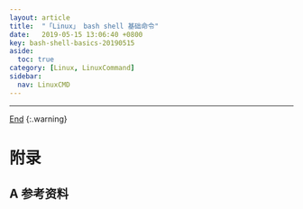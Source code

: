 ```yaml
---
layout: article
title:  "「Linux」 bash shell 基础命令"
date:   2019-05-15 13:06:40 +0800
key: bash-shell-basics-20190515
aside:
  toc: true
category: [Linux, LinuxCommand]
sidebar:
  nav: LinuxCMD
---
```


<!--more-->




-------------------  
 [End]()
{:.warning}  


# 附录
## A 参考资料
